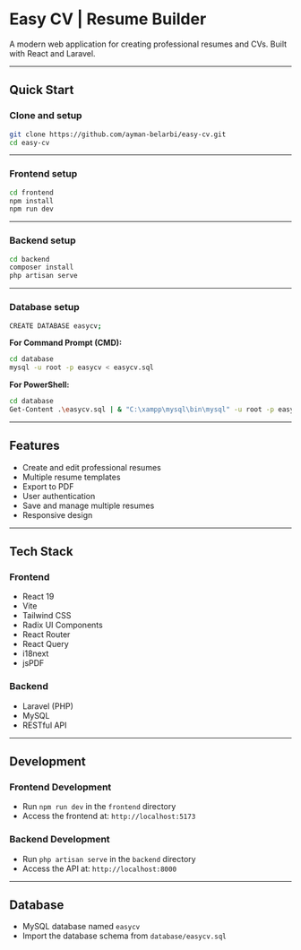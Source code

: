 # Easy CV | Resume Builder

A modern web application for creating professional resumes and CVs. Built with React and Laravel.

---

## Quick Start

### Clone and setup

```bash
git clone https://github.com/ayman-belarbi/easy-cv.git
cd easy-cv
```

---

### Frontend setup

```bash
cd frontend
npm install
npm run dev
```

---

### Backend setup

```bash
cd backend
composer install
php artisan serve
```

---

### Database setup

```bash
CREATE DATABASE easycv;
```

**For Command Prompt (CMD):**

```bash
cd database
mysql -u root -p easycv < easycv.sql
```

**For PowerShell:**

```bash
cd database
Get-Content .\easycv.sql | & "C:\xampp\mysql\bin\mysql" -u root -p easycv
```

---

## Features

* Create and edit professional resumes
* Multiple resume templates
* Export to PDF
* User authentication
* Save and manage multiple resumes
* Responsive design

---

## Tech Stack

### Frontend

* React 19
* Vite
* Tailwind CSS
* Radix UI Components
* React Router
* React Query
* i18next
* jsPDF

### Backend

* Laravel (PHP)
* MySQL
* RESTful API

---

## Development

### Frontend Development

* Run `npm run dev` in the `frontend` directory
* Access the frontend at: `http://localhost:5173`

### Backend Development

* Run `php artisan serve` in the `backend` directory
* Access the API at: `http://localhost:8000`

---

## Database

* MySQL database named `easycv`
* Import the database schema from `database/easycv.sql`
